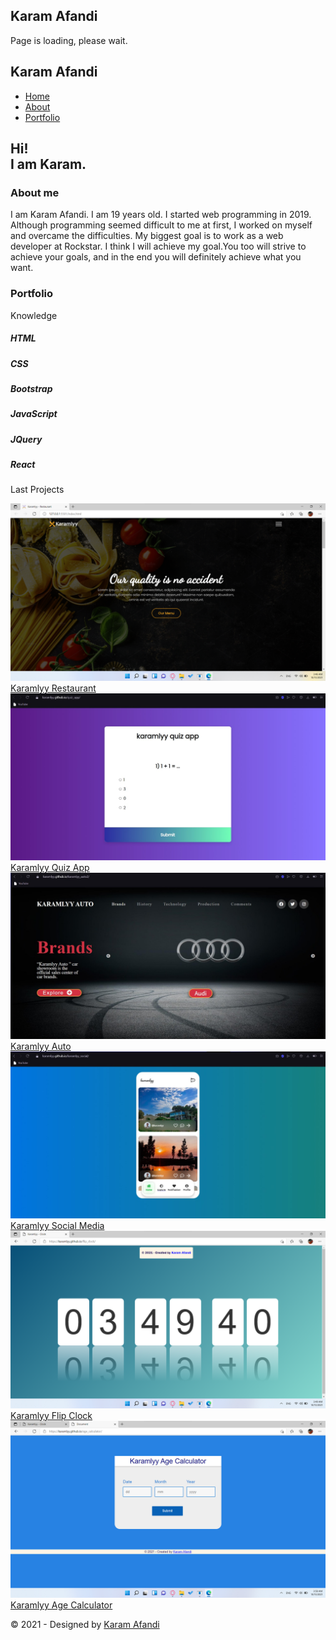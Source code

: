 <!DOCTYPE html>
<!DOCTYPE html>
<html lang="en">
  <head>
    <meta charset="UTF-8" />
    <link rel="shortcut icon" href="ico.jpg" />
    <meta http-equiv="X-UA-Compatible" content="IE=edge" />
    <meta name="viewport" content="width=device-width, initial-scale=1.0" />
    <link
      href="https://unpkg.com/boxicons@2.0.9/css/boxicons.min.css"
      rel="stylesheet"
    />
    <link rel="stylesheet" href="main.css" />
    <title>Karam Afandi</title>
  </head>
  <body class="hidden">
    <div class="loader-screen">
      <h2>Karam Afandi</h2>
      <p>Page is loading, please wait.</p>
    </div>
    <nav>
      <div class="container">
        <h1 class="logo">Karam Afandi</h1>
        <ul>
          <li><a href="#home" class="link-active">Home</a></li>
          <li><a href="#about">About</a></li>
          <li><a href="#portfolio">Portfolio</a></li>
        </ul>
        <div class="hamburger">
          <div class="line-1"></div>
          <div class="line-2"></div>
          <div class="line-3"></div>
        </div>
      </div>
    </nav>
    <section id="home">
      <div class="container">
        <div class="left">
          <h2>Hi!<br />I am Karam.</h2>
          <div class="social">
            <a href="mailto:karam_afandi@yahoo.com" target="_blank"
              ><i class="bx bx-envelope"></i
            ></a>
            <a href="https://www.instagram.com/karamlyy/" target="_blank"
              ><i class="bx bxl-instagram"></i
            ></a>
            <a href="https://www.facebook.com/karamlyy/" target="_blank"
              ><i class="bx bxl-facebook"></i
            ></a>
            <a href="https://github.com/karamlyy" target="_blank"
              ><i class="bx bxl-github"></i
            ></a>
          </div>
        </div>
      </div>
    </section>
    <section id="about">
      <div class="container reveal">
        <h3 class="header-3">About me</h3>
        <p>
            I am Karam Afandi. I am 19 years old. I started web programming in 2019. 
            Although programming seemed difficult to me at first, I worked on myself 
            and overcame the difficulties. My biggest goal is to work as a web 
            developer at Rockstar. I think I will achieve my goal.You too will strive
            to achieve your goals, and in the end you will definitely achieve what you want. 
        </p>
      </div>
    </section>
    <section id="portfolio">
      <div class="container reveal">
        <h3 class="header-3">Portfolio</h3>
        <p class="paragraph">Knowledge</p>
        <div class="knowledge reveal">
          <div>
            <h5>HTML</h5>
            <div class="bar"></div>
          </div>
          <div>
            <h5>CSS</h5>
            <div class="bar"></div>
          </div>
          <div>
            <h5>Bootstrap</h5>
            <div class="bar"></div>
          </div>
          <div>
            <h5>JavaScript</h5>
            <div class="bar"></div>
          </div>
          <div>
            <h5>JQuery</h5>
            <div class="bar"></div>
          </div>
          <div>
            <h5>React</h5>
            <div class="bar"></div>
          </div>
        </div>
        <p class="paragraph">Last Projects</p>
        <div class="projects">
          <div>
            <img src="Screenshot 2021-10-13 034707.png" alt="" />
            <a href="https://karamlyy.github.io/restaurant/"
              >Karamlyy Restaurant</a>
          </div>
          <div>
            <img src="quiz app.jpeg" alt="" />
            <a href="https://karamlyy.github.io/quiz_app/"
              >Karamlyy Quiz App</a>
          </div>
          <div>
            <img src="auto.jpeg" alt="" />
            <a href="https://karamlyy.github.io/karamlyy_auto2/">Karamlyy Auto</a>
          </div>
          <div>
            <img src="social.jpeg" alt="" />
            <a href="https://karamlyy.github.io/karamlyy_social/">Karamlyy Social Media</a>
          </div>
          <div>
            <img src="saat.png" alt="" />
            <a href="https://karamlyy.github.io/flip_clock/"
              >Karamlyy Flip Clock</a>
          </div>
          <div>
            <img src="agecalc.png" alt="" />
            <a href="https://karamlyy.github.io/age_calculator/"
              >Karamlyy Age Calculator</a>
          </div>
        </div>
      </div>
    </section>
    <footer>
      <p class="paragraph">&copy; 2021 - Designed by  <a href="https://karamlyy.github.io/profile/" target="_blank">Karam Afandi</a></p>
    </footer>
    <canvas class="webgl"></canvas>
    <script src="three.min.js"></script>
    <script src="webgl.js"></script>
    <script src="reveal.js"></script>
    <script src="navbar.js"></script>
    <script src="project.js"></script>
  </body>
</html>

